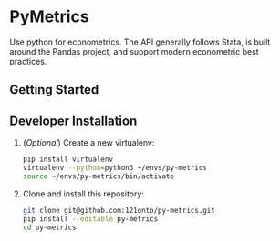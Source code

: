 PyMetrics
=========

Use python for econometrics.  The API generally follows Stata, is built around the
Pandas project, and support modern econometric best practices.

Getting Started
---------------



Developer Installation
----------------------

1. (*Optional*) Create a new virtualenv:

    ``` bash
    pip install virtualenv
    virtualenv --python=python3 ~/envs/py-metrics
    source ~/envs/py-metrics/bin/activate
    ```

2. Clone and install this repository:

    ```bash
    git clone git@github.com:121onto/py-metrics.git
    pip install --editable py-metrics
    cd py-metrics
    ```
